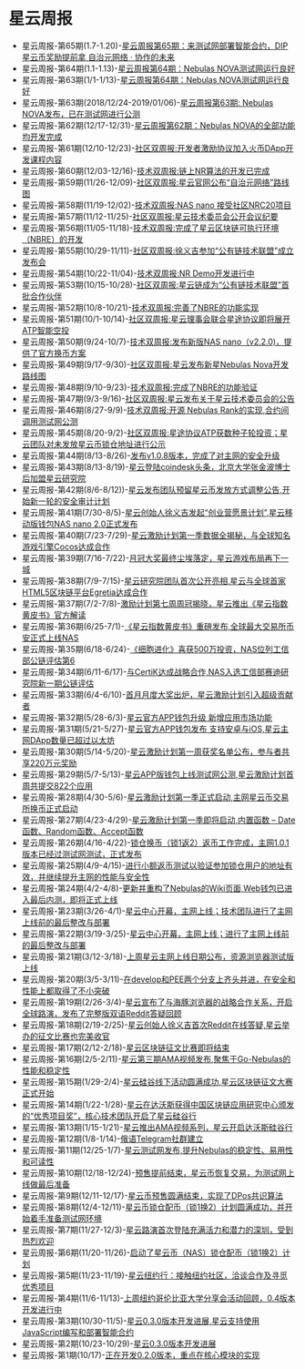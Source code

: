 # 星云周报

- 星云周报-第65期(1.7-1.20)-[星云周报第65期：来测试网部署智能合约，DIP星云币奖励提前拿 自治元网络 · 协作的未来](https://blog.nebulas.io/2019/01/21/nebulas-bi-weekly-community-dynamics-65/)
- 星云周报-第64期(1.1-1.13)-[星云周报第64期：Nebulas NOVA测试网运行良好](https://blog.nebulas.io/2019/01/14/nebulas-bi-weekly-development-commits-64/)
- 星云周报-第63期(1/1-1/13)-[星云周报第64期：Nebulas NOVA测试网运行良好](https://blog.nebulas.io/2019/01/14/nebulas-bi-weekly-development-commits-64/)
- 星云周报-第63期(2018/12/24-2019/01/06)-[星云周报第63期: Nebulas NOVA发布，已在测试网进行公测](https://blog.nebulas.io/2019/01/07/nebulas-bi-weekly-community-dynamics-63/)
- 星云周报-第62期(12/17-12/31)-[星云周报第62期：Nebulas NOVA的全部功能均开发完成](https://blog.nebulas.io/2018/12/31/nebulas-bi-weekly-development-commits-62/)
- 星云周报-第61期(12/10-12/23)-[社区双周报:开发者激励协议加入火币DApp开发课程内容](https://blog.nebulas.io/2018/12/24/nebulas-bi-weekly-community-dynamics-61/)
- 星云周报-第60期(12/03-12/16)-[技术双周报:链上NR算法的开发已完成](https://blog.nebulas.io/2018/12/17/nebulas-bi-weekly-development-commits-60/)
- 星云周报-第59期(11/26-12/09)-[社区双周报:星云官网公布“自治元网络”路线图](https://blog.nebulas.io/2018/12/10/nebulas-bi-weekly-community-dynamics-59/)
- 星云周报-第58期(11/19-12/02)-[技术双周报:NAS nano 接受社区NRC20项目](https://blog.nebulas.io/2018/12/03/nebulas-bi-weekly-development-commits-58/)
- 星云周报-第57期(11/12-11/25)-[社区双周报:星云技术委员会公开会议纪要](https://blog.nebulas.io/2018/11/26/nebulas-bi-weekly-community-dynamics-57/)
- 星云周报-第56期(11/05-11/18)-[技术双周报:完成了星云区块链可执行环境（NBRE）的开发](https://blog.nebulas.io/2018/11/19/nebulas-bi-weekly-development-commits-update-56/)
- 星云周报-第55期(10/29-11/11)-[社区双周报:徐义吉参加“公有链技术联盟”成立发布会](https://blog.nebulas.io/2018/11/12/nebulas-bi-weekly-community-dynamics-55/)
- 星云周报-第54期(10/22-11/04)-[技术双周报:NR Demo开发进行中](https://blog.nebulas.io/2018/11/05/nebulas-bi-weekly-development-commits-update-54/)
- 星云周报-第53期(10/15-10/28)-[社区双周报:星云链成为“公有链技术联盟”首批合作伙伴](https://blog.nebulas.io/2018/10/29/nebulas-bi-weekly-community-dynamics-53/)
- 星云周报-第52期(10/8-10/21)-[技术双周报:完善了NBRE的功能实现](https://blog.nebulas.io/2018/10/23/nebulas-bi-weekly-development-commits-update-52/)
- 星云周报-第51期(10/1-10/14)-[社区双周报:星云理事会联合星途协议即将展开ATP智能空投](https://mp.weixin.qq.com/s/J7JLm5ABfe6qNQ9dXMGI3w)
- 星云周报-第50期(9/24-10/7)-[技术双周报:发布新版NAS nano（v2.2.0)，提供了官方换币方案](https://blog.nebulas.io/2018/10/08/nebulas-bi-weekly-development-commits-update-50/)
- 星云周报-第49期(9/17-9/30)-[社区双周报:星云发布新星Nebulas Nova开发路线图](https://blog.nebulas.io/2018/10/01/nebulas-bi-weekly-community-dynamics-49/)
- 星云周报-第48期(9/10-9/23)-[技术双周报:完成了NBRE的功能验证](https://blog.nebulas.io/2018/09/24/nebulas-bi-weekly-development-commits-update-48/)
- 星云周报-第47期(9/3-9/16)-[社区双周报:星云发布关于星云技术委员会的公告](https://blog.nebulas.io/2018/09/17/nebulas-bi-weekly-community-dynamics-47/)
- 星云周报-第46期(8/27-9/9)-[技术双周报:开源 Nebulas Rank的实现,合约间调用测试网公测](https://blog.nebulas.io/2018/09/10/nebula-weekly-no-44-technical-biweekly-report-8-27-9-9/)
- 星云周报-第45期(8/20-9/2)-[社区双周报:星途协议ATP获数种子轮投资；星云团队对未发放星云币锁仓地址进行公示](https://blog.nebulas.io/2018/09/03/nebula-weekly-issue-45-community-biweekly-report-8-20-9-2/)
- 星云周报-第44期(8/13-8/26)-[发布v1.0.8版本，完成了对主网的安全升级](https://blog.nebulas.io/2018/08/27/nebula-weekly-no-44-technical-biweekly-report-8-13-8-26/)
- 星云周报-第43期(8/13-8/19)-[星云登陆coindesk头条，北京大学张金波博士后加盟星云研究院](https://blog.nebulas.io/2018/08/20/nebula-weekly-43-community-biweekly-report-8-13-8-19/)
- 星云周报-第42期(8/6-8/12))-[星云发布团队预留星云币发放方式调整公告,开始新一轮的安全审计计划](https://blog.nebulas.io/2018/08/13/nebula-weekly-no-42/)
- 星云周报-第41期(7/30-8/5)-[星云创始人徐义吉发起“创业营愿景计划”,星云移动版钱包NAS nano 2.0正式发布](https://blog.nebulas.io/2018/08/06/nebula-weekly-no-41-nebula-founder-launches-startup-camp-vision-plan/)
- 星云周报-第40期(7/23-7/29)-[星云激励计划第一季数据全揭秘，与全球知名游戏引擎Cocos达成合作](https://blog.nebulas.io/2018/07/30/nebula-weekly-issue-40-the-first-time-the-incentive-plan-data-is-revealed/)
- 星云周报-第39期(7/16-7/22)-[月冠大奖最终尘埃落定，星云游戏布局再下一城](https://blog.nebulas.io/2018/07/23/nebula-weekly-no-39-nebula-releases-zhao-xianling-you-can-choose-5-categories-of-positions/)
- 星云周报-第38期(7/9-7/15)-[星云研究院团队首次公开亮相,星云与全球首家HTML5区块链平台Egretia达成合作](https://blog.nebulas.io/2018/07/16/nebula-weekly-no-38/)
- 星云周报-第37期(7/2-7/8)-[激励计划第七周周冠揭晓，星云推出《星云指数黄皮书》官方解读](https://blog.nebulas.io/2018/07/09/nebula-weekly-no-37-super-contributors-are-about-to-be-in-place-and-monthly-crown-votes-are-ready-to-go/)
- 星云周报-第36期(6/25-7/1)-[《星云指数黄皮书》重磅发布,全球最大交易所币安正式上线NAS](https://blog.nebulas.io/2018/07/02/nebula-weekly-issue-36-incentive-program-is-coming-to-an-end/)
- 星云周报-第35期(6/18-6/24)-[《细胞进化》喜获500万投资，NAS位列工信部公链评估第6](https://blog.nebulas.io/2018/06/25/nebula-weekly-issue-35/)
- 星云周报-第34期(6/11-6/17)-[与CertiK达成战略合作,NAS入选工信部赛迪研究院新一期公链评估](https://blog.nebulas.io/2018/06/18/nebula-weekly-34th-strategic-cooperation-with-certik-nas-selected-for-public-chain-assessment/)
- 星云周报-第33期(6/4-6/10)-[首月月度大奖出炉，星云激励计划引入超级贡献者](https://blog.nebulas.io/2018/06/11/nebula-weekly-issue-33-the-first-months-monthly-awards-are-released-and-the-incentive-plan-is-comprehensive/)
- 星云周报-第32期(5/28-6/3)-[星云官方APP钱包升级 新增应用市场功能](https://blog.nebulas.io/2018/06/04/nebulas-weekly-report-32/)
- 星云周报-第31期(5/21-5/27)-[星云官方APP钱包发布 支持安卓与iOS,星云主网DApp数量已超过以太坊](https://blog.nebulas.io/2018/05/28/nebulas-weekly-report-31/)
- 星云周报-第30期(5/14-5/20)-[星云激励计划第一周获奖名单公布，参与者共享220万元奖励](https://blog.nebulas.io/2018/05/21/nebulas-weekly-report-30/)
- 星云周报-第29期(5/7-5/13)-[星云APP版钱包上线测试网公测,星云激励计划首周共提交822个应用](https://blog.nebulas.io/2018/05/14/nebulas-weekly-report-29/)
- 星云周报-第28期(4/30-5/6)-[星云激励计划第一季正式启动,主网星云币交易所换币正式启动](https://blog.nebulas.io/2018/05/07/nebulas-incentive-program-dapp-submissions-are-now-open/)
- 星云周报-第27期(4/23-4/29)-[星云激励计划第一季即将启动,内置函数 – Date函数、Random函数、Accept函数](https://blog.nebulas.io/2018/04/30/nebulas-weekly-report-27/)
- 星云周报-第26期(4/16-4/22)-[锁仓换币（锁1返2）返币工作完成，主网1.0.1版本已经过测试网测试，正式发布](https://blog.nebulas.io/2018/04/23/nebulas-weekly-report-26/)
- 星云周报-第25期(4/9-4/15)-[进行小额返币测试以验证参加锁仓用户的地址有效，并继续提升主网的性能与安全性](https://blog.nebulas.io/2018/04/16/nebulas-weekly-report-25/)
- 星云周报-第24期(4/2-4/8)-[更新并重构了Nebulas的Wiki页面,Web钱包已进入最后内测，即将正式上线](https://blog.nebulas.io/2018/04/09/nebulas-weekly-report-24/)
- 星云周报-第23期(3/26-4/1)-[星云中心开幕，主网上线；技术团队进行了主网上线前的最后整改与部署](https://blog.nebulas.io/2018/04/02/nebulas-weekly-report-23/)
- 星云周报-第22期(3/19-3/25)-[星云中心开幕，主网上线；进行了主网上线前的最后整改与部署](https://blog.nebulas.io/2018/03/26/nebulas-weekly-report-22/)
- 星云周报-第21期(3/12-3/18)-[上周星云主网上线日期公布，资源浏览器测试版上线](https://blog.nebulas.io/2018/03/19/nebulas-weekly-report-21/)
- 星云周报-第20期(3/5-3/11)-[在develop和PEE两个分支上齐头并进，在安全和性能上都取得了不小突破](https://blog.nebulas.io/2018/03/13/nebulas-weekly-report-20/)
- 星云周报-第19期(2/26-3/4)-[星云宣布了与海豚浏览器的战略合作关系，开启全球路演，发布了完整版双语Reddit答疑回顾](https://blog.nebulas.io/2018/03/05/nebulas-weekly-report-19/)
- 星云周报-第18期(2/19-2/25)-[星云创始人徐义吉首次Reddit在线答疑,星云举办的征文比赛也完美收官](https://blog.nebulas.io/2018/02/26/nebulas-weekly-report-18/)
- 星云周报-第17期(2/12-2/18)-[星云区块链征文比赛即将结束](https://blog.nebulas.io/2018/02/19/nebulas-weekly-report-17/)
- 星云周报-第16期(2/5-2/11)-[星云第三期AMA视频发布,聚焦于Go-Nebulas的性能和稳定性](https://blog.nebulas.io/2018/02/12/nebulas-weekly-report-16/)
- 星云周报-第15期(1/29-2/4)-[星云硅谷线下活动圆满成功,星云区块链征文大赛正式开始](https://blog.nebulas.io/2018/02/05/nebulas-weekly-report-15/)
- 星云周报-第14期(1/22-1/28)-[星云在达沃斯获得中国区块链应用研究中心颁发的“优秀项目奖”，核心技术团队开启了星云硅谷行](https://blog.nebulas.io/2018/01/29/nebulas-weekly-report14/)
- 星云周报-第13期(1/15-1/21)-[星云推出AMA视频系列，星云开启达沃斯硅谷行](https://blog.nebulas.io/2018/01/23/nebulas-weekly-report-13/)
- 星云周报-第12期(1/8-1/14)-[俄语Telegram社群建立](https://blog.nebulas.io/2018/01/16/https-blog-nebulas-io-2018-01-08-nebulas-weekly-report-12/)
- 星云周报-第11期(12/25-1/7)-[星云测试网发布,提升Nebulas的稳定性、易用性和可读性](https://blog.nebulas.io/2018/01/08/nebulas-weekly-report-11/)
- 星云周报-第10期(12/18-12/24)-[预售提前结束，星云币恢复交易，为测试网上线做最后准备](https://blog.nebulas.io/2017/12/25/nebulas-weekly-no-10/)
- 星云周报-第9期(12/11-12/17)-[星云币预售圆满结束，实现了DPos共识算法](https://blog.nebulas.io/2017/12/18/nebulas-weekly-no-9/)
- 星云周报-第8期(12/4-12/11)-[星云币锁仓配币（锁1换2）计划圆满成功，并开始着手准备测试网环境](https://blog.nebulas.io/2017/12/11/nebulas-weekly-no-8/)
- 星云周报-第7期(11/27-12/3)-[星云路演首次登陆充满活力和潜力的深圳，受到热烈欢迎](https://blog.nebulas.io/2017/12/04/nebulas-weekly-no-7/)
- 星云周报-第6期(11/20-11/26)-[启动了星云币（NAS）锁仓配币（锁1换2）计划](https://blog.nebulas.io/2017/11/27/nebulas-weekly-no-6/)
- 星云周报-第5期(11/23-11/19)-[星云纽约行：接触纽约社区，洽谈合作及寻觅优秀项目](https://blog.nebulas.io/2017/11/20/nebulas-weekly-no-5/)
- 星云周报-第4期(11/6-11/13)-[上周纽约哥伦比亚大学分享会活动回顾，0.4版本开发进行中](https://blog.nebulas.io/2017/11/13/nebulas-weekly-no-4/)
- 星云周报-第3期(10/30-11/5)-[星云0.3.0版本开发进展,星云支持使用JavaScript编写和部署智能合约](https://blog.nebulas.io/2017/11/06/nebulas-weekly-no-3/)
- 星云周报-第2期(10/23-10/29)-[星云0.3.0版本开发进展](https://blog.nebulas.io/2017/10/30/nebulas-weekly-no-2/)
- 星云周报-第1期(10/17)-[正在开发0.2.0版本，重点在核心模块的实现](https://blog.nebulas.io/2017/10/17/nebulas-weekly-no-1/)
